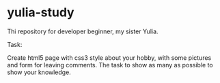 # yulia-study

Thi repository for developer beginner, my sister Yulia.

Task:

Create html5 page with css3 style about your hobby, with some pictures and form for leaving comments. The task to show as many as possible to show your knowledge.


